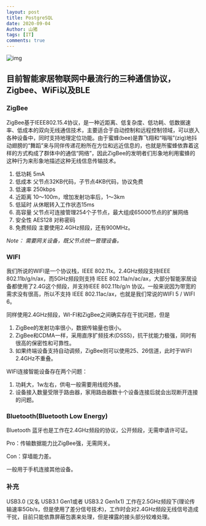 ```yaml
---
layout: post
title: PostgreSQL
date: 2020-09-04
Author: 山猪
tags: [IT]
comments: true
---
```

![img](https://miro.medium.com/max/700/1*PY24xlr4TpOkXW04HUoqrQ.jpeg)

<!-- more -->

## 目前智能家居物联网中最流行的三种通信协议，Zigbee、WiFi以及BLE

### ZigBee

ZigBee基于IEEE802.15.4协议，是一种近距离、低复杂度、低功耗、低数据速率、低成本的双向无线通信技术，主要适合于自动控制和远程控制领域，可以嵌入各种设备中，同时支持地理定位功能。由于蜜蜂(bee)是靠飞翔和“嗡嗡”(zig)地抖动翅膀的“舞蹈”来与同伴传递花粉所在方位和远近信息的，也就是所蜜蜂依靠着这样的方式构成了群体中的通信“网络”，因此ZigBee的发明者们形象地利用蜜蜂的这种行为来形象地描述这种无线信息传输技术。

1. 低功耗 5mA
2. 低成本 父节点32KB代码，子节点4KB代码，协议免费
3. 低速率 250kbps
4. 近距离 10～100m，增加发射功率后，1～3km
5. 低延时 从休眠转入工作状态15ms
6. 高容量 父节点可连接管理254个子节点，最大组成65000节点的扩展网络
7. 安全性 AES128 对称密码
8. 免费频段 主要使用2.4GHz频段，还有900MHz。

*Note： 需要网关设备，既父节点统一管理设备。*

### WIFI

我们所说的WIFI是一个协议栈，IEEE 802.11x。2.4GHz频段支持IEEE 802.11b/g/n/ax，而5GHz频段则支持 IEEE 802.11a/n/ac/ax，大部分智能家居设备都使用了2.4G这个频段，并支持IEEE 802.11b/g/n 协议。一般来说因为带宽的需求没有很高，所以不支持 IEEE 802.11ac/ax，也就是我们常说的WIFI 5 / WIFI 6。

同样使用2.4GHz频段，WI-FI和ZigBee之间确实存在干扰问题，但是

1. ZigBee的发射功率很小，数据传输量也很小。
2. ZigBee和CDMA一样，采用直序扩频技术(DSSS)，抗干扰能力极强，同时有很高的保密性和可靠性。
3. 如果终端设备支持自动调频，ZigBee则可以使用25、26信道，此时于WIFI 2.4GHz不重叠。

WIFI连接智能设备存在两个问题：

1. 功耗大，1w左右，供电一般需要用线缆外接。
2. 设备接入数量受限于路由器，家用路由器数十个设备连接后就会出现断开连接的问题。

### Bluetooth(Bluetooth Low Energy)

Bluetooth 蓝牙也是工作在2.4GHz频段的协议，公开频段，无需申请许可证。

Pro：传输数据能力比ZigBee强，无需网关。

Con：穿墙能力差。

一般用于手机连接其他设备。

### 补充

USB3.0 (又名 USB3.1 Gen1或者 USB3.2 Gen1x1) 工作在2.5GHz频段下(理论传输速率5Gb/s，但是使用了差分信号技术)，工作时会对2.4GHz频段无线信号造成干扰，目前只能依靠屏蔽包裹来处理，但是裸露的接头部分较难处理。